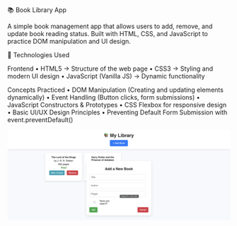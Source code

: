 📚 Book Library App

A simple book management app that allows users to add, remove, and update book reading status.
Built with HTML, CSS, and JavaScript to practice DOM manipulation and UI design.

🔧 Technologies Used

Frontend
	•	HTML5 → Structure of the web page
	•	CSS3 → Styling and modern UI design
	•	JavaScript (Vanilla JS) → Dynamic functionality

Concepts Practiced
	•	DOM Manipulation (Creating and updating elements dynamically)
	•	Event Handling (Button clicks, form submissions)
	•	JavaScript Constructors & Prototypes
	•	CSS Flexbox for responsive design
	•	Basic UI/UX Design Principles
	•	Preventing Default Form Submission with event.preventDefault()


![Screenshot](sc1.png)
